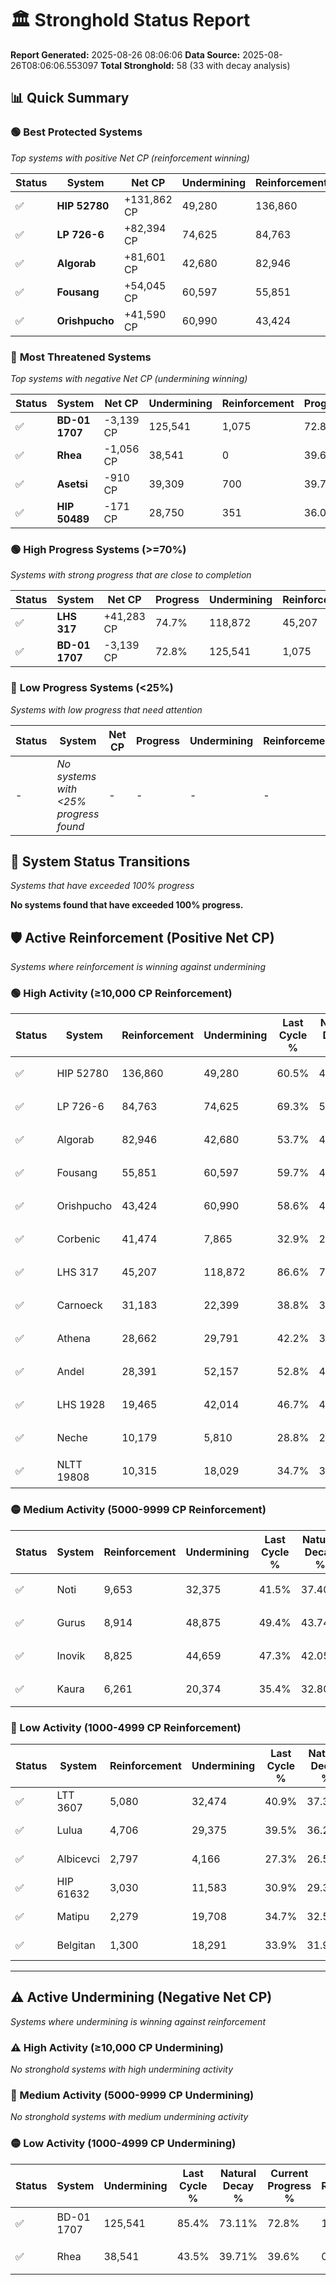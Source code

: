 # 🏛️ Stronghold Status Report

**Report Generated:** 2025-08-26 08:06:06
**Data Source:** 2025-08-26T08:06:06.553097
**Total Stronghold:** 58 (33 with decay analysis)

## 📊 Quick Summary

### 🟢 **Best Protected Systems**
*Top systems with positive Net CP (reinforcement winning)*

| Status | System | Net CP | Undermining | Reinforcement | Progress |
|--------|--------|--------|-------------|---------------|----------|
| ✅ | **HIP 52780** | +131,862 CP | 49,280 | 136,860 | 55.6% |
| ✅ | **LP 726-6** | +82,394 CP | 74,625 | 84,763 | 61.8% |
| ✅ | **Algorab** | +81,601 CP | 42,680 | 82,946 | 49.4% |
| ✅ | **Fousang** | +54,045 CP | 60,597 | 55,851 | 53.6% |
| ✅ | **Orishpucho** | +41,590 CP | 60,990 | 43,424 | 52.5% |

### 🔴 **Most Threatened Systems**
*Top systems with negative Net CP (undermining winning)*

| Status | System | Net CP | Undermining | Reinforcement | Progress |
|--------|--------|--------|-------------|---------------|----------|
| ✅ | **BD-01 1707** | -3,139 CP | 125,541 | 1,075 | 72.8% |
| ✅ | **Rhea** | -1,056 CP | 38,541 | 0 | 39.6% |
| ✅ | **Asetsi** | -910 CP | 39,309 | 700 | 39.7% |
| ✅ | **HIP 50489** | -171 CP | 28,750 | 351 | 36.0% |

### 🟢 **High Progress Systems (>=70%)**
*Systems with strong progress that are close to completion*

| Status | System | Net CP | Progress | Undermining | Reinforcement |
|--------|--------|--------|----------|-------------|---------------|
| ✅ | **LHS 317** | +41,283 CP | 74.7% | 118,872 | 45,207 |
| ✅ | **BD-01 1707** | -3,139 CP | 72.8% | 125,541 | 1,075 |

### 🔴 **Low Progress Systems (<25%)**
*Systems with low progress that need attention*

| Status | System | Net CP | Progress | Undermining | Reinforcement |
|--------|--------|--------|----------|-------------|---------------|
| - | *No systems with <25% progress found* | - | - | - | - |
## 🔄 System Status Transitions
*Systems that have exceeded 100% progress*

**No systems found that have exceeded 100% progress.**

## 🛡️ Active Reinforcement (Positive Net CP)
*Systems where reinforcement is winning against undermining*

### 🟢 High Activity (≥10,000 CP Reinforcement)

| Status | System | Reinforcement | Undermining | Last Cycle % | Natural Decay % | Current Progress % | Current CP | Net CP | Activity |
|--------|--------|---------------|-------------|--------------|-----------------|-------------------|------------|--------|----------|
| ✅ | HIP 52780 | 136,860 | 49,280 | 60.5% | 42.41% | 55.6% | 556,000 | +131,862 | 🟢 High Reinforcement |
| ✅ | LP 726-6 | 84,763 | 74,625 | 69.3% | 53.56% | 61.8% | 618,000 | +82,394 | 🟢 High Reinforcement |
| ✅ | Algorab | 82,946 | 42,680 | 53.7% | 41.24% | 49.4% | 494,000 | +81,601 | 🟢 High Reinforcement |
| ✅ | Fousang | 55,851 | 60,597 | 59.7% | 48.20% | 53.6% | 536,000 | +54,045 | 🟢 High Reinforcement |
| ✅ | Orishpucho | 43,424 | 60,990 | 58.6% | 48.34% | 52.5% | 525,000 | +41,590 | 🟢 High Reinforcement |
| ✅ | Corbenic | 41,474 | 7,865 | 32.9% | 27.94% | 32.1% | 321,000 | +41,573 | 🟢 High Reinforcement |
| ✅ | LHS 317 | 45,207 | 118,872 | 86.6% | 70.57% | 74.7% | 747,000 | +41,283 | 🟢 High Reinforcement |
| ✅ | Carnoeck | 31,183 | 22,399 | 38.8% | 33.52% | 36.6% | 366,000 | +30,756 | 🟢 High Reinforcement |
| ✅ | Athena | 28,662 | 29,791 | 42.2% | 36.40% | 39.2% | 392,000 | +28,048 | 🟢 High Reinforcement |
| ✅ | Andel | 28,391 | 52,157 | 52.8% | 44.92% | 47.6% | 476,000 | +26,804 | 🟢 High Reinforcement |
| ✅ | LHS 1928 | 19,465 | 42,014 | 46.7% | 40.75% | 42.5% | 425,000 | +17,545 | 🟢 High Reinforcement |
| ✅ | Neche | 10,179 | 5,810 | 28.8% | 27.16% | 28.2% | 282,000 | +10,375 | 🟢 High Reinforcement |
| ✅ | NLTT 19808 | 10,315 | 18,029 | 34.7% | 31.89% | 32.9% | 328,999 | +10,145 | 🟢 High Reinforcement |

### 🟡 Medium Activity (5000-9999 CP Reinforcement)

| Status | System | Reinforcement | Undermining | Last Cycle % | Natural Decay % | Current Progress % | Current CP | Net CP | Activity |
|--------|--------|---------------|-------------|--------------|-----------------|-------------------|------------|--------|----------|
| ✅ | Noti | 9,653 | 32,375 | 41.5% | 37.40% | 38.3% | 382,999 | +8,981 | 🟡 Medium Reinforcement |
| ✅ | Gurus | 8,914 | 48,875 | 49.4% | 43.74% | 44.5% | 445,000 | +7,639 | 🟡 Medium Reinforcement |
| ✅ | Inovik | 8,825 | 44,659 | 47.3% | 42.05% | 42.8% | 428,000 | +7,528 | 🟡 Medium Reinforcement |
| ✅ | Kaura | 6,261 | 20,374 | 35.4% | 32.80% | 33.4% | 333,999 | +6,033 | 🟡 Medium Reinforcement |

### 🔴 Low Activity (1000-4999 CP Reinforcement)

| Status | System | Reinforcement | Undermining | Last Cycle % | Natural Decay % | Current Progress % | Current CP | Net CP | Activity |
|--------|--------|---------------|-------------|--------------|-----------------|-------------------|------------|--------|----------|
| ✅ | LTT 3607 | 5,080 | 32,474 | 40.9% | 37.30% | 37.7% | 377,000 | +4,043 | 🔵 Low Reinforcement |
| ✅ | Lulua | 4,706 | 29,375 | 39.5% | 36.20% | 36.6% | 366,000 | +4,014 | 🔵 Low Reinforcement |
| ✅ | Albicevci | 2,797 | 4,166 | 27.3% | 26.58% | 26.9% | 268,999 | +3,180 | 🔵 Low Reinforcement |
| ✅ | HIP 61632 | 3,030 | 11,583 | 30.9% | 29.39% | 29.7% | 297,000 | +3,055 | 🔵 Low Reinforcement |
| ✅ | Matipu | 2,279 | 19,708 | 34.7% | 32.50% | 32.7% | 327,000 | +1,978 | 🔵 Low Reinforcement |
| ✅ | Belgitan | 1,300 | 18,291 | 33.9% | 31.99% | 32.1% | 321,000 | +1,124 | 🔵 Low Reinforcement |


---

## ⚠️ Active Undermining (Negative Net CP)
*Systems where undermining is winning against reinforcement*

### ⚠️ High Activity (≥10,000 CP Undermining)

*No stronghold systems with high undermining activity*

### 🔶 Medium Activity (5000-9999 CP Undermining)

*No stronghold systems with medium undermining activity*

### 🟡 Low Activity (1000-4999 CP Undermining)

| Status | System | Undermining | Last Cycle % | Natural Decay % | Current Progress % | Reinforcement | Current CP | Net CP | Activity |
|--------|--------|-------------|--------------|-----------------|-------------------|---------------|------------|--------|----------|
| ✅ | BD-01 1707 | 125,541 | 85.4% | 73.11% | 72.8% | 1,075 | 728,000 | -3,139 | 🟡 Low Undermining |
| ✅ | Rhea | 38,541 | 43.5% | 39.71% | 39.6% | 0 | 396,000 | -1,056 | 🟡 Low Undermining |
